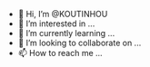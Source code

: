 - 👋 Hi, I’m @KOUTINHOU
- 👀 I’m interested in ...
- 🌱 I’m currently learning ...
- 💞️ I’m looking to collaborate on ...
- 📫 How to reach me ...

<!---
KOUTINHOU/KOUTINHOU is a ✨ special ✨ repository because its `README.md` (this file) appears on your GitHub profile.
You can click the Preview link to take a look at your changes.
--->
